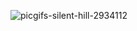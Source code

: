 ![picgifs-silent-hill-2934112](https://github.com/Bonekazz/Bonekazz/assets/103968474/4a887bd7-34bf-4228-b482-5bda6d1f6124)
